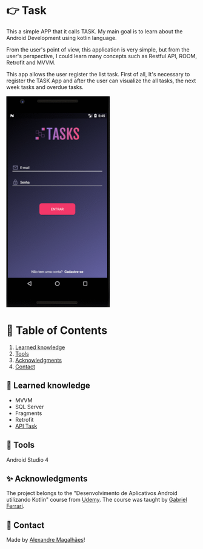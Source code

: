 # :point_right: Task
<p> This a simple APP that it calls TASK. My main goal is to learn about the Android Development using kotlin language. </p>
<p> From the user's point of view, this application is very simple, but from the user's perspective, I could learn many concepts such as Restful API, ROOM, Retrofit and MVVM. </p>
<p> This app allows the user register the list task. First of all, It's necessary to register the TASK App and after the user can visualize the all tasks, the next week tasks and overdue tasks. </p>

![images](https://github.com/amagalhaes31/tasks_app/blob/master/.github/imges.gif)

# 📌 Table of Contents
1. [Learned knowledge](#learned-knowledge)
2. [Tools](#tools)
3. [Acknowledgments](#acknowledgments)
4. [Contact](#contact)


## :rocket: Learned knowledge
- MVVM 
- SQL Server
- Fragments
- Retrofit
- [API Task](http://devmasterteam.com/CursoAndroid/API#information)


## 🔨 Tools
Android Studio 4


## ✨ Acknowledgments    
The project belongs to the "Desenvolvimento de Aplicativos Android utilizando Kotlin" course from [Udemy](https://www.udemy.com/course/curso-desenvolvedor-kotlin/). 
The course was taught by [Gabriel Ferrari](https://github.com/DevMasterTeam).


## 👨 Contact
Made by [Alexandre Magalhães](https://www.linkedin.com/in/alexandre-magalh%C3%A3es-1919a68b/)!
